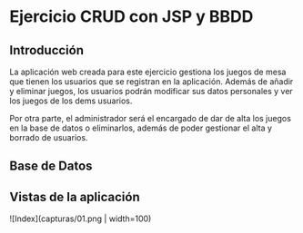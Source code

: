 # Ejercicio CRUD con JSP y BBDD

## Introducción

La aplicación web creada para este ejercicio gestiona los juegos de mesa que tienen los usuarios que se registran en la aplicación.
Además de añadir y eliminar juegos, los usuarios podrán modificar sus datos personales y ver los juegos de los dems usuarios.

Por otra parte, el administrador será el encargado de dar de alta los juegos en la base de datos o eliminarlos, además de poder gestionar el alta y borrado de usuarios.

## Base de Datos




## Vistas de la aplicación

![Index](capturas/01.png | width=100)
